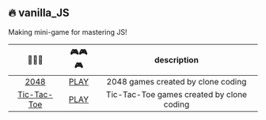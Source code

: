 ## 🔥 vanilla_JS
Making mini-game for mastering JS!

|  📁📁📁 | 🎮🎮🎮 |              description               |
|:----:|:-----: |:----------------------------------:|
| [2048](./2048/) | [PLAY](https://seonghwan7694.github.io/games/2048.html) |2048 games created by clone coding |
| [Tic-Tac-Toe](./Tic-Tac-Toe/) | [PLAY](https://seonghwan7694.github.io/games/Tic-Tac-Toe.html) |Tic-Tac-Toe games created by clone coding |